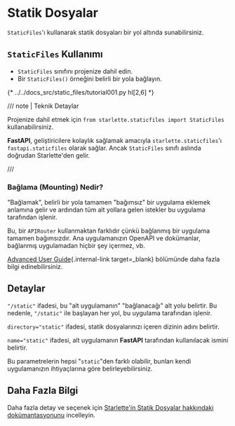 # Statik Dosyalar

`StaticFiles`'ı kullanarak statik dosyaları bir yol altında sunabilirsiniz.

## `StaticFiles` Kullanımı

* `StaticFiles` sınıfını projenize dahil edin.
* Bir `StaticFiles()` örneğini belirli bir yola bağlayın.

{* ../../docs_src/static_files/tutorial001.py hl[2,6] *}

/// note | Teknik Detaylar

Projenize dahil etmek için `from starlette.staticfiles import StaticFiles` kullanabilirsiniz.

**FastAPI**, geliştiricilere kolaylık sağlamak amacıyla `starlette.staticfiles`'ı `fastapi.staticfiles` olarak sağlar. Ancak `StaticFiles` sınıfı aslında doğrudan Starlette'den gelir.

///

### Bağlama (Mounting) Nedir?

"Bağlamak", belirli bir yola tamamen "bağımsız" bir uygulama eklemek anlamına gelir ve ardından tüm alt yollara gelen istekler bu uygulama tarafından işlenir.

Bu, bir `APIRouter` kullanmaktan farklıdır çünkü bağlanmış bir uygulama tamamen bağımsızdır. Ana uygulamanızın OpenAPI ve dokümanlar, bağlanmış uygulamadan hiçbir şey içermez, vb.

[Advanced User Guide](../advanced/index.md){.internal-link target=_blank} bölümünde daha fazla bilgi edinebilirsiniz.

## Detaylar

`"/static"` ifadesi, bu "alt uygulamanın" "bağlanacağı" alt yolu belirtir. Bu nedenle, `"/static"` ile başlayan her yol, bu uygulama tarafından işlenir.

`directory="static"` ifadesi, statik dosyalarınızı içeren dizinin adını belirtir.

`name="static"` ifadesi, alt uygulamanın **FastAPI** tarafından kullanılacak ismini belirtir.

Bu parametrelerin hepsi "`static`"den farklı olabilir, bunları kendi uygulamanızın ihtiyaçlarına göre belirleyebilirsiniz.

## Daha Fazla Bilgi

Daha fazla detay ve seçenek için <a href="https://www.starlette.io/staticfiles/" class="external-link" target="_blank">Starlette'in Statik Dosyalar hakkındaki dokümantasyonunu</a> incelleyin.
